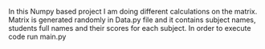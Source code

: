 In this Numpy based project I am doing different calculations on the matrix.
Matrix is generated randomly in Data.py file and it contains subject names, students full names and their scores for each subject.
In order to execute code run main.py
